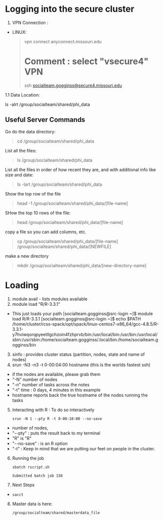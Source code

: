 # Logging into the secure cluster

1. VPN Connection : 
 - LINUX: 
   > vpn connect anyconnect.missouri.edu
   > # Comment : select "vsecure4" VPN
   > ssh socialteam.gogginss@secure4.missouri.edu

1.1 Data Location: 

ls -alrt /group/socialteam/shared/phi_data

## Useful Server Commands

Go do the data directory: 
> cd  /group/socialteam/shared/phi_data

List all the files: 
> ls  /group/socialteam/shared/phi_data

List all the files in order of how recent they are, and with additional info like size and date: 
> ls -lart  /group/socialteam/shared/phi_data

Show the top row of the file
> head -1  /group/socialteam/shared/phi_data/[file-name]

SHow the top 10 rows of the file: 
> head  /group/socialteam/shared/phi_data/[file-name]

copy a file so you can add columns, etc. 
> cp  /group/socialteam/shared/phi_data/[file-name]  /group/socialteam/shared/phi_data/[NEWFILE]

make a new directory
> mkdir  /group/socialteam/shared/phi_data/[new-directory-name]


# Loading

1. module avail - lists modules available
2. module load "R/R-3.3.1"
 - This just loads your path [socialteam.gogginss@src-login ~]$ module load R/R-3.3.1
[socialteam.gogginss@src-login ~]$ echo $PATH
/home/cluster/rcss-spack/opt/spack/linux-centos7-x86_64/gcc-4.8.5/R-3.3.1-y7hviwqorqpyeetllgchzoin4fzhprvb/bin:/usr/local/bin:/usr/bin:/usr/local/sbin:/usr/sbin:/home/socialteam.gogginss/.local/bin:/home/socialteam.gogginss/bin
3. sinfo : provides cluster status (partition, nodes, state and name of nodes)
4. srun -N3 -n3 -t 0-00:04:00 hostname (this is the worlds fastest ssh)
 - if the nodes are available, please grab them
 - "-N" number of nodes
 - "-n" number of tasks across the notes
 - "-t" time : 0 days, 4 minutes in this example
 - hostname reports back the true hostname of the nodes running the tasks

5. Interacting with R : To do so interactively

      `srun -N 1 --pty R -t 0-00:10:00 --no-save`
 - number of nodes,
 - "--pty" : puts the result back to my terminal
 - "R"  is "R"
 - "--no-save" : is an R option
 - "-t" : Keep in mind that we are putting our feet on people in the cluster.

6. Running the job

    `sbatch rscript.sh`

    `Submitted batch job 158`

7. Next Steps
 - `sacct`

8. Master data is here:

    `/group/socialteam/shared/masterdata_file`
